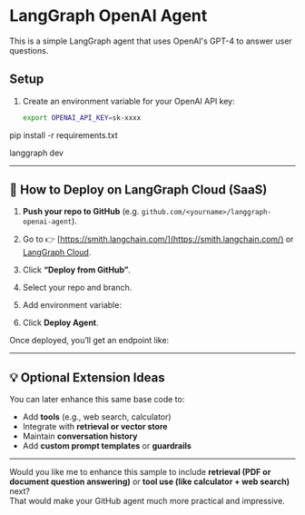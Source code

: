 # LangGraph OpenAI Agent

This is a simple LangGraph agent that uses OpenAI's GPT-4 to answer user questions.

## Setup

1. Create an environment variable for your OpenAI API key:
   ```bash
   export OPENAI_API_KEY=sk-xxxx

pip install -r requirements.txt

langgraph dev


---

## 🧩 How to Deploy on LangGraph Cloud (SaaS)

1. **Push your repo to GitHub** (e.g. `github.com/<yourname>/langgraph-openai-agent`).
2. Go to 👉 [https://smith.langchain.com/](https://smith.langchain.com/) or [LangGraph Cloud](https://langchain.ai/langgraph).
3. Click **“Deploy from GitHub”**.
4. Select your repo and branch.
5. Add environment variable:  


6. Click **Deploy Agent**.

Once deployed, you’ll get an endpoint like:



---

## 💡 Optional Extension Ideas

You can later enhance this same base code to:
- Add **tools** (e.g., web search, calculator)
- Integrate with **retrieval or vector store**
- Maintain **conversation history**
- Add **custom prompt templates** or **guardrails**

---

Would you like me to enhance this sample to include **retrieval (PDF or document question answering)** or **tool use (like calculator + web search)** next?  
That would make your GitHub agent much more practical and impressive.


